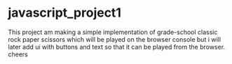 # javascript_project1
This project am making a simple implementation of grade-school classic rock paper scissors which will be played on the browser console but i will later add ui with buttons and text so that it can be played from the browser. cheers
